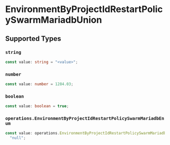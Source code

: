 # EnvironmentByProjectIdRestartPolicySwarmMariadbUnion


## Supported Types

### `string`

```typescript
const value: string = "<value>";
```

### `number`

```typescript
const value: number = 1284.03;
```

### `boolean`

```typescript
const value: boolean = true;
```

### `operations.EnvironmentByProjectIdRestartPolicySwarmMariadbEnum`

```typescript
const value: operations.EnvironmentByProjectIdRestartPolicySwarmMariadbEnum =
  "null";
```

